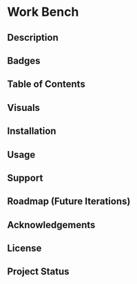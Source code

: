 # Work Bench 


## Description 

## Badges

## Table of Contents 

## Visuals

## Installation 

## Usage

## Support

## Roadmap (Future Iterations)

## Acknowledgements 

## License 

## Project Status 
